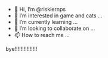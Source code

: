 - 👋 Hi, I’m @riskiernps
- 👀 I’m interested in game and cats ...
- 🌱 I’m currently learning ...
- 💞️ I’m looking to collaborate on ...
- 📫 How to reach me ...

<!---
riskiernps/riskiernps is a ✨ special ✨ repository because its `README.md` (this file) appears on your GitHub profile.
You can click the Preview link to take a look at your changes.
--->
bye!!!!!!!!!!!!!!!
